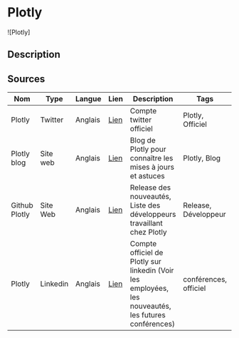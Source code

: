 # Plotly

![Plotly]

## Description

## Sources

| Nom           | Type     | Langue  | Lien                                           | Description                                                                                          | Tags                  | Note |
| ------------- | -------- | ------- | ---------------------------------------------- | ---------------------------------------------------------------------------------------------------- | --------------------- | ---- |
| Plotly        | Twitter  | Anglais | [Lien](https://twitter.com/plotlygraphs)       | Compte twitter officiel                                                                              | Plotly, Officiel      | 5/5  |
| Plotly blog   | Site web | Anglais | [Lien](https://blog.plotly.com/)               | Blog de Plotly pour connaître les mises à jours et astuces                                           | Plotly, Blog          | 5/5  |
| Github Plotly | Site Web | Anglais | [Lien](https://github.com/plotly)              | Release des nouveautés, Liste des développeurs travaillant chez Plotly                               | Release, Développeur  | 5/5  |
| Plotly        | Linkedin | Anglais | [Lien](https://ca.linkedin.com/company/plotly) | Compte officiel de Plotly sur linkedin (Voir les employées, les nouveautés, les futures conférences) | conférences, officiel | 5/5  |

